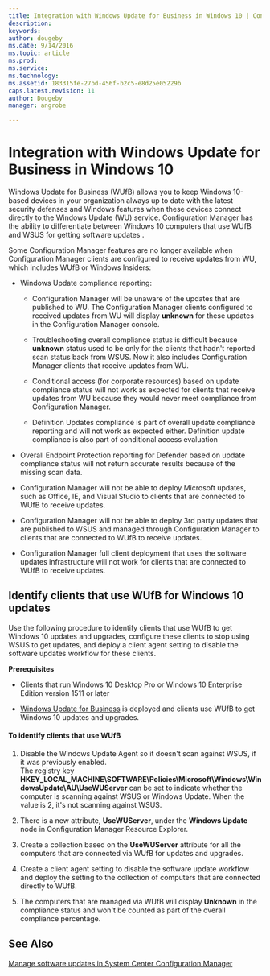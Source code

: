 ```yaml
---
title: Integration with Windows Update for Business in Windows 10 | Configuration Manager
description:
keywords:
author: dougeby
ms.date: 9/14/2016
ms.topic: article
ms.prod:
ms.service:
ms.technology:
ms.assetid: 183315fe-27bd-456f-b2c5-e8d25e05229b
caps.latest.revision: 11
author: Dougebymanager: angrobe

---
```

# Integration with Windows Update for Business in Windows 10
Windows Update for Business (WUfB) allows you to keep Windows 10-based devices in your organization always up to date with the latest security defenses and Windows features when these devices connect directly to the Windows Update (WU) service. Configuration Manager has the ability to differentiate between Windows 10 computers that use WUfB and WSUS for getting software updates .  

 Some Configuration Manager features are no longer available when Configuration Manager clients are configured to receive updates from WU, which includes WUfB or Windows Insiders:  

-   Windows Update compliance reporting:  

    -   Configuration Manager will be unaware of the updates that are published to WU. The Configuration Manager clients configured to received updates from WU will display **unknown** for these updates in the Configuration Manager console.  

    -   Troubleshooting overall compliance status is difficult  because **unknown** status used to be only for the clients that hadn't reported scan status back from WSUS.  Now it also includes Configuration Manager clients that receive updates from WU.  

    -   Conditional access (for corporate resources) based on update compliance status will not work as expected for clients that receive updates from WU because they would never meet compliance from Configuration Manager.  

    -   Definition Updates compliance is part of overall update compliance reporting and will not work as expected either.  Definition update compliance is also part of conditional access evaluation  

-   Overall Endpoint Protection reporting for Defender based on update compliance status will not return accurate results because of the   missing scan data.  

-   Configuration Manager will not be able to deploy Microsoft updates,  such as Office, IE,  and Visual Studio to clients that are connected to WUfB to receive updates.  

-   Configuration Manager will not be able to deploy 3rd party updates that are published to WSUS and managed through Configuration Manager to clients that are connected to WUfB to receive updates.  

-   Configuration Manager full client deployment that uses the software updates infrastructure will not work for clients that are connected to WUfB to receive updates.  

## Identify clients that use  WUfB for Windows 10 updates  
 Use the following procedure to identify  clients that use WUfB to get Windows 10 updates and upgrades, configure these clients to stop using WSUS to get updates, and deploy a client agent setting to disable   the software updates workflow for these clients.  

 **Prerequisites**  

-   Clients that run Windows 10 Desktop Pro or Windows 10 Enterprise Edition version 1511 or later  

-   [Windows Update for Business](https://technet.microsoft.com/library/mt622730\(v=vs.85\).aspx) is deployed and clients use WUfB to get Windows 10 updates and upgrades.  

#### To identify clients that use WUfB  

1.  Disable the Windows Update Agent so it doesn't scan against WSUS,  if it was previously enabled.   
    The registry key **HKEY_LOCAL_MACHINE\SOFTWARE\Policies\Microsoft\Windows\WindowsUpdate\AU\UseWUServer** can be set to indicate whether the computer is scanning against WSUS or Windows Update.  When the value is  2, it's not scanning against WSUS.  

2.  There is a new attribute,  **UseWUServer**, under the **Windows Update** node in Configuration Manager Resource Explorer.  

3.  Create a collection based on the **UseWUServer** attribute for all the computers that are connected via WUfB for updates and upgrades.  

4.  Create a  client agent setting to disable the software update workflow and deploy the setting to the collection of computers that are connected directly to WUfB.  

5.  The computers that are managed via WUfB will display **Unknown** in the compliance status and won't be counted as part of the overall compliance percentage.  

## See Also  
 [Manage software updates in System Center Configuration Manager](../../sum/deploy-use/manage-software-updates.md)

